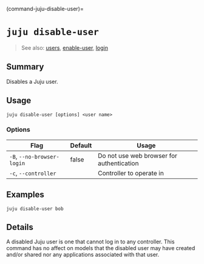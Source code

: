 (command-juju-disable-user)=
# `juju disable-user`
> See also: [users](#users), [enable-user](#enable-user), [login](#login)

## Summary
Disables a Juju user.

## Usage
```juju disable-user [options] <user name>```

### Options
| Flag | Default | Usage |
| --- | --- | --- |
| `-B`, `--no-browser-login` | false | Do not use web browser for authentication |
| `-c`, `--controller` |  | Controller to operate in |

## Examples

    juju disable-user bob


## Details
A disabled Juju user is one that cannot log in to any controller.
This command has no affect on models that the disabled user may have
created and/or shared nor any applications associated with that user.